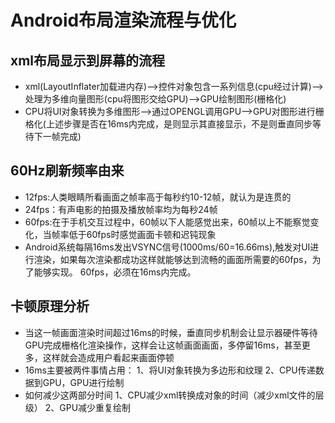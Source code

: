 # Android布局渲染流程与优化
## xml布局显示到屏幕的流程
* xml(LayoutInflater加载进内存)——>控件对象包含一系列信息(cpu经过计算)——>处理为多维向量图形(cpu将图形交给GPU)——>GPU绘制图形(栅格化)
* CPU将UI对象转换为多维图形——>通过OPENGL调用GPU——>GPU对图形进行栅格化(上述步骤是否在16ms内完成，是则显示其直接显示，不是则垂直同步等待下一帧完成)
## 60Hz刷新频率由来
* 12fps:人类眼睛所看画面之帧率高于每秒约10-12帧，就认为是连贯的
* 24fps：有声电影的拍摄及播放帧率均为每秒24帧
* 60fps:在于手机交互过程中，60帧以下人能感觉出来，60帧以上不能察觉变化，当帧率低于60fps时感觉画面卡顿和迟钝现象
* Android系统每隔16ms发出VSYNC信号(1000ms/60=16.66ms),触发对UI进行渲染，如果每次渲染都成功这样就能够达到流畅的画面所需要的60fps，为了能够实现。      60fps，必须在16ms内完成。
## 卡顿原理分析
* 当这一帧画面渲染时间超过16ms的时候，垂直同步机制会让显示器硬件等待GPU完成栅格化渲染操作，这样会让这帧画面画面，多停留16ms，甚至更多，这样就会造成用户看起来画面停顿
* 16ms主要被两件事情占用：
      1、将UI对象转换为多边形和纹理
      2、CPU传递数据到GPU，GPU进行绘制
* 如何减少这两部分时间
      1、CPU减少xml转换成对象的时间（减少xml文件的层级）
      2、GPU减少重复绘制

    

